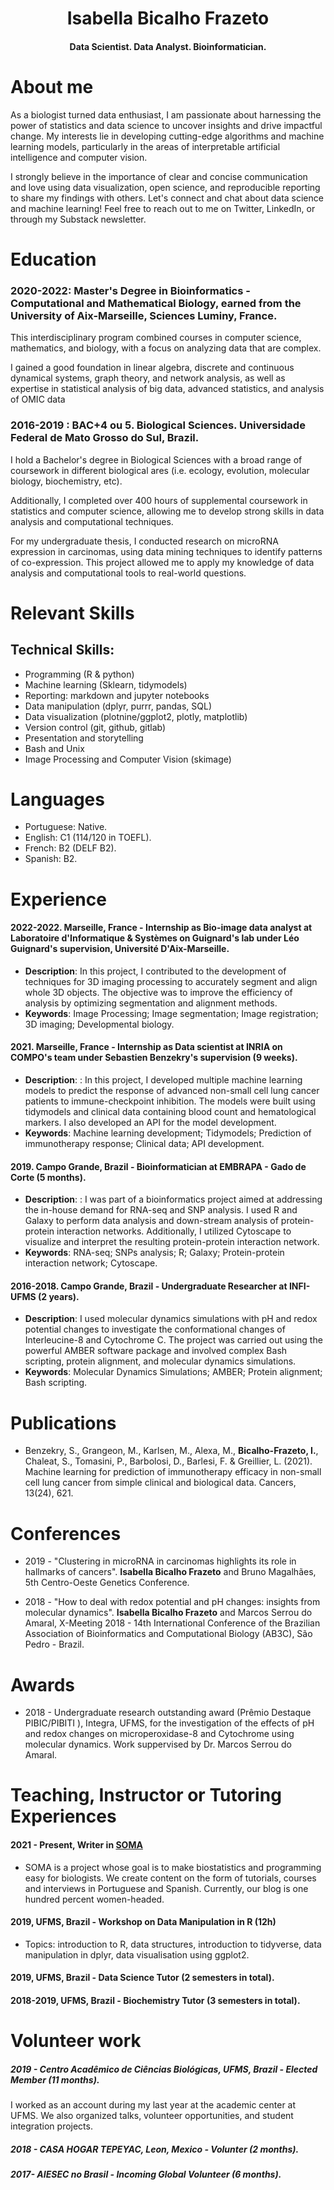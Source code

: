 
<h1 align="center"> Isabella Bicalho Frazeto </h1>
<h4 align="center">  Data Scientist. Data Analyst. Bioinformatician.
 </h4>


# About me 

As a biologist turned data enthusiast, I am passionate about harnessing the power of statistics and data science to uncover insights and drive impactful change. My interests lie in developing cutting-edge algorithms and machine learning models, particularly in the areas of interpretable artificial intelligence and computer vision.

I strongly believe in the importance of clear and concise communication and love using data visualization, open science, and reproducible reporting to share my findings with others. Let's connect and chat about data science and machine learning! Feel free to reach out to me on Twitter, LinkedIn, or through my Substack newsletter.

# Education
### 2020-2022: Master's Degree in Bioinformatics - Computational and Mathematical Biology, earned from the University of Aix-Marseille, Sciences Luminy, France.

This interdisciplinary program combined courses in computer science, mathematics, and biology, with a focus on analyzing data that are complex.

I gained a good foundation in linear algebra, discrete and continuous dynamical systems, graph theory, and network analysis, as well as expertise in statistical analysis of big data, advanced statistics, and analysis of OMIC data

### 2016-2019 : BAC+4 ou 5. Biological Sciences. Universidade Federal de Mato Grosso do Sul, Brazil.

I hold a Bachelor's degree in Biological Sciences with a broad range of coursework in different biological ares (i.e. ecology, evolution, molecular biology, biochemistry, etc).

Additionally, I completed over 400 hours of supplemental coursework in statistics and computer science, allowing me to develop strong skills in data analysis and computational techniques.

For my undergraduate thesis, I conducted research on microRNA expression in carcinomas, using data mining techniques to identify patterns of co-expression. This project allowed me to apply my knowledge of data analysis and computational tools to real-world questions.


# Relevant Skills


## Technical Skills:

- Programming (R & python)
- Machine learning (Sklearn, tidymodels)
- Reporting: markdown and jupyter notebooks
- Data manipulation (dplyr, purrr, pandas, SQL)
- Data visualization (plotnine/ggplot2, plotly, matplotlib)
- Version control (git, github, gitlab)
- Presentation and storytelling 
- Bash and Unix
- Image Processing and Computer Vision (skimage)

# Languages
- Portuguese:  Native.
- English: C1 (114/120 in TOEFL).
- French: B2 (DELF B2).
- Spanish: B2.

# Experience

#### 2022-2022. Marseille, France - Internship as **Bio-image data analyst** at Laboratoire d'Informatique & Systèmes on Guignard's lab under Léo Guignard's supervision, Université D'Aix-Marseille.
 - **Description**: In this project, I contributed to the development of techniques for 3D imaging processing to accurately segment and align whole 3D objects. The objective was to improve the efficiency of analysis by optimizing segmentation and alignment methods.
 - **Keywords**: Image Processing; Image segmentation; Image registration; 3D imaging; Developmental biology.

#### 2021. Marseille, France - Internship as **Data scientist** at **INRIA** on COMPO's team under Sebastien Benzekry's supervision (9 weeks).
  - **Description**: : In this project, I developed multiple machine learning models to predict the response of advanced non-small cell lung cancer patients to immune-checkpoint inhibition. The models were built using tidymodels and clinical data containing blood count and hematological markers. I also developed an API for the model development.
  -  **Keywords**: Machine learning development; Tidymodels; Prediction of immunotherapy response; Clinical data; API development.

#### 2019. Campo Grande, Brazil - **Bioinformatician** at  **EMBRAPA - Gado de Corte** (5 months).
  - **Description**: : I was part of a bioinformatics project aimed at addressing the in-house demand for RNA-seq and SNP analysis. I used R and Galaxy to perform data analysis and down-stream analysis of protein-protein interaction networks. Additionally, I utilized Cytoscape to visualize and interpret the resulting protein-protein interaction network.
  - **Keywords**: RNA-seq; SNPs analysis; R; Galaxy; Protein-protein interaction network; Cytoscape.

#### 2016-2018. Campo Grande, Brazil - **Undergraduate Researcher** at **INFI- UFMS** (2 years).

 - **Description**: I used molecular dynamics simulations with pH and redox potential changes to investigate the conformational changes of Interleucine-8 and Cytochrome C. The project was carried out using the powerful AMBER software package and involved complex Bash scripting, protein alignment, and molecular dynamics simulations.
 - **Keywords**: Molecular Dynamics Simulations; AMBER; Protein alignment; Bash scripting.



# Publications
 * Benzekry, S., Grangeon, M., Karlsen, M., Alexa, M., **Bicalho-Frazeto, I.**, Chaleat, S., Tomasini, P., Barbolosi, D., Barlesi, F.  & Greillier, L. (2021). Machine learning for prediction of immunotherapy efficacy in non-small cell lung cancer from simple clinical and biological data. Cancers, 13(24), 621.

# Conferences
 * 2019 - "Clustering in microRNA in carcinomas highlights its role in hallmarks of cancers". **Isabella Bicalho Frazeto** and Bruno Magalhães, 5th Centro-Oeste Genetics Conference.

 * 2018 - "How to deal with redox potential and pH changes: insights from molecular dynamics". **Isabella Bicalho Frazeto** and Marcos Serrou do Amaral, X-Meeting 2018 - 14th International Conference of the Brazilian Association of Bioinformatics and Computational Biology (AB3C), São Pedro - Brazil.


# Awards
 * 2018 - Undergraduate research outstanding award (Prêmio Destaque PIBIC/PIBITI ),  Integra, UFMS, for the investigation of the effects of pH and redox changes on microperoxidase-8 and Cytochrome using molecular dynamics. Work suppervised by Dr. Marcos Serrou do Amaral.

# Teaching, Instructor or Tutoring Experiences
#### 2021 - Present, **Writer** in [SOMA](https://www.somaquadrados.com/)
- SOMA is a project whose goal is to make biostatistics and programming easy for biologists. We create content on the form of tutorials, courses and interviews in Portuguese and Spanish. Currently, our blog is one hundred percent women-headed.

#### 2019, UFMS, Brazil - **Workshop on Data Manipulation in R** (12h)
  - Topics: introduction to R, data structures, introduction to tidyverse, data manipulation in dplyr, data visualisation using ggplot2.

#### 2019, UFMS, Brazil - **Data Science Tutor** (2 semesters in total).

#### 2018-2019, UFMS, Brazil - **Biochemistry Tutor**  (3 semesters in total).


# Volunteer work
##### 2019 - Centro Acadêmico de Ciências Biológicas, UFMS, Brazil - Elected Member (11 months).
I worked as an account during my last year at the academic center at UFMS. We also organized talks, volunteer opportunities, and student integration projects.

##### 2018 - CASA HOGAR TEPEYAC, Leon, Mexico - Volunter (2 months).

##### 2017- AIESEC no Brasil - Incoming Global Volunteer (6 months).


